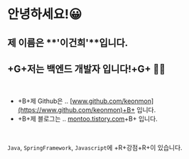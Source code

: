 <br />

# 안녕하세요!😀

## 제 이름은 **'이건희'**입니다.

## +G+저는 백엔드 개발자 입니다!+G+ 🧑‍💻

<br />

- +B+제 Github은 .. [www.github.com/keonmon](https://www.github.com/keonmon)+B+ 입니다.
- +B+제 블로그는 .. [montoo.tistory.com](https://montoo.tistory.com/)+B+ 입니다.

<br />



`Java`, `SpringFramework`, `Javascript`에 +R+강점+R+이 있습니다.


<!-- ## - +R+Red HighLight+R+

## - +G+Green HighLight+G+

## - +B+Blue HighLight+B+ -->
<!-- & 흑백 체크리스트

- 색이 있는 체크리스트

1. 순서가 있는 리스트
2. 순서가 있는 리스트
3. 순서가 있는 리스트
4. 순서가 있는 리스트 -->

<br />
<br />
